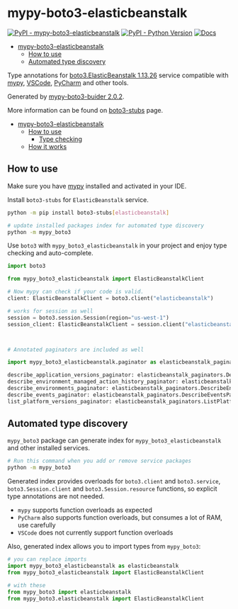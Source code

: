 # mypy-boto3-elasticbeanstalk

[![PyPI - mypy-boto3-elasticbeanstalk](https://img.shields.io/pypi/v/mypy-boto3-elasticbeanstalk.svg?color=blue)](https://pypi.org/project/mypy-boto3-elasticbeanstalk)
[![PyPI - Python Version](https://img.shields.io/pypi/pyversions/mypy-boto3-elasticbeanstalk.svg?color=blue)](https://pypi.org/project/mypy-boto3-elasticbeanstalk)
[![Docs](https://img.shields.io/readthedocs/mypy-boto3-builder.svg?color=blue)](https://mypy-boto3-builder.readthedocs.io/)

- [mypy-boto3-elasticbeanstalk](#mypy-boto3-elasticbeanstalk)
  - [How to use](#how-to-use)
  - [Automated type discovery](#automated-type-discovery)


Type annotations for
[boto3.ElasticBeanstalk 1.13.26](https://boto3.amazonaws.com/v1/documentation/api/1.13.26/reference/services/elasticbeanstalk.html#ElasticBeanstalk) service
compatible with [mypy](https://github.com/python/mypy), [VSCode](https://code.visualstudio.com/),
[PyCharm](https://www.jetbrains.com/pycharm/) and other tools.

Generated by [mypy-boto3-buider 2.0.2](https://github.com/vemel/mypy_boto3_builder).

More information can be found on [boto3-stubs](https://pypi.org/project/boto3-stubs/) page.

- [mypy-boto3-elasticbeanstalk](#mypy-boto3-elasticbeanstalk)
  - [How to use](#how-to-use)
    - [Type checking](#type-checking)
  - [How it works](#how-it-works)

## How to use

Make sure you have [mypy](https://github.com/python/mypy) installed and activated in your IDE.

Install `boto3-stubs` for `ElasticBeanstalk` service.

```bash
python -m pip install boto3-stubs[elasticbeanstalk]

# update installed packages index for automated type discovery
python -m mypy_boto3
```

Use `boto3` with `mypy_boto3_elasticbeanstalk` in your project and enjoy type checking and auto-complete.

```python
import boto3

from mypy_boto3_elasticbeanstalk import ElasticBeanstalkClient

# Now mypy can check if your code is valid.
client: ElasticBeanstalkClient = boto3.client("elasticbeanstalk")

# works for session as well
session = boto3.session.Session(region="us-west-1")
session_client: ElasticBeanstalkClient = session.client("elasticbeanstalk")



# Annotated paginators are included as well

import mypy_boto3_elasticbeanstalk.paginator as elasticbeanstalk_paginators

describe_application_versions_paginator: elasticbeanstalk_paginators.DescribeApplicationVersionsPaginator = client.get_paginator("describe_application_versions")
describe_environment_managed_action_history_paginator: elasticbeanstalk_paginators.DescribeEnvironmentManagedActionHistoryPaginator = client.get_paginator("describe_environment_managed_action_history")
describe_environments_paginator: elasticbeanstalk_paginators.DescribeEnvironmentsPaginator = client.get_paginator("describe_environments")
describe_events_paginator: elasticbeanstalk_paginators.DescribeEventsPaginator = client.get_paginator("describe_events")
list_platform_versions_paginator: elasticbeanstalk_paginators.ListPlatformVersionsPaginator = client.get_paginator("list_platform_versions")
```

## Automated type discovery

`mypy_boto3` package can generate index for `mypy_boto3_elasticbeanstalk` and other installed services.

```bash
# Run this command when you add or remove service packages
python -m mypy_boto3
```

Generated index provides overloads for `boto3.client` and `boto3.service`,
`boto3.Session.client` and `boto3.Session.resource` functions,
so explicit type annotations are not needed.

- `mypy` supports function overloads as expected
- `PyCharm` also supports function overloads, but consumes a lot of RAM, use carefully
- `VSCode` does not currently support function overloads

Also, generated index allows you to import types from `mypy_boto3`:

```python
# you can replace imports
import mypy_boto3_elasticbeanstalk as elasticbeanstalk
from mypy_boto3_elasticbeanstalk import ElasticBeanstalkClient

# with these
from mypy_boto3 import elasticbeanstalk
from mypy_boto3.elasticbeanstalk import ElasticBeanstalkClient
```